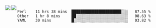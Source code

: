 <a href="https://github.com/anuraghazra/github-readme-stats">
  <img align="left" src="https://github-readme-stats.vercel.app/api?username=kfly8&count_private=true&show_icons=true&theme=calm" />
</a>
<a href="https://github.com/anuraghazra/github-readme-stats">
  <img align="left" src="https://github-readme-stats.vercel.app/api/top-langs/?username=kfly8&theme=calm&hide=HTML&exclude_repo=is3q-cr" />
</a>

<!--START_SECTION:waka-->
```text
Perl    11 hrs 38 mins  ██████████████████████░░░   87.55 % 
Other   1 hr 8 mins     ██░░░░░░░░░░░░░░░░░░░░░░░   08.63 % 
YAML    30 mins         █░░░░░░░░░░░░░░░░░░░░░░░░   03.82 % 
```
<!--END_SECTION:waka-->

